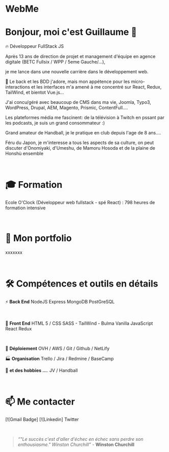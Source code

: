 # WebMe

# Bonjour, moi c'est Guillaume 👋

🔥  Développeur FullStack JS

Après 13 ans de direction de projet et management d'équipe en agence digitale (BETC Fullsix / WPP / 5eme Gauche/...), 

je me lance dans une nouvelle carrière dans le développement web.

🔬 Le back et les BDD j'adore, mais mon appétence pour les micro-interactions et les interfaces m'a amené à me concentré sur React, Redux, TailWind, et bientot Vue.js...

J'ai concu/géré avec beaucoup de CMS dans ma vie, Joomla, Typo3, WordPress, Drupal, AEM, Magento, Prismic, ContentFull....

Les plateformes média me fascinent: de la télévision à Twitch en pssant par les podcasts, je suis un grand consommateur :) 

Grand amateur de Handball, je le pratique en club depuis l'age de 8 ans....

Féru du Japon, je m'interesse a tous les aspects de sa culture, on peut discuter d'Onomiyaki, d'Umeshu, de Mamoru Hosoda et de la plaine de Honshù ensemble 

<br>

# 🎓 **Formation**
  Ecole O'Clock (Développeur web fullstack - spé React) : 798 heures de formation intensive

<br>

# 📰 **Mon portfolio**
  xxxxxxx

<br>

# 🛠  **Compétences et outils en détails**

⚡  **Back End**
NodeJS
Express
MongoDB
PostGreSQL

<br>

💬  **Front End**
HTML 5 / CSS
SASS - TailWind - Bulma
Vanilla JavaScript
React 
Redux

<br>

🔭  **Déploiement**
OVH / AWS / Git / Github / NetLify

🏭  **Organisation**
Trello / Jira / Redmine / BaseCamp

👯  **et des hobbies ...**.
JV / Handball 

<br>

# 📫  **Me contacter**
[![Gmail Badge]
[![Linkedin]
Twitter

<br>

> *“"Le succès c'est d'aller d'échec en échec sans perdre son enthousiasme." Winston Churchill”* - **Winston Churchill**
